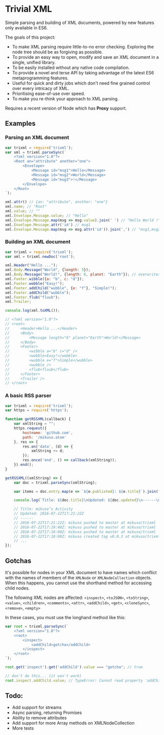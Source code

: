 # Trivial XML

Simple parsing and building of XML documents, powered by new features only available in ES6.

The goals of this project:
* To make XML parsing require little-to-no error checking. Exploring the node tree should be as forgiving as possible.
* To provide an easy way to open, modify and save an XML document in a single, unified library.
* To be easily installed without any native code compilation.
* To provide a novel and terse API by taking advantage of the latest ES6 metaprogramming features.
* Useful for quick and dirty jobs which don't need fine grained control over every intricacy of XML.
* Prioritising ease-of-use over speed.
* To make you re-think your approach to XML parsing.

Requires a recent version of Node which has **Proxy** support.

## Examples
### Parsing an XML document
```js
var trixml = require('trixml');
var xml = trixml.parseSync(`
    <?xml version="1.0"?>
    <Root an="attribute" another="one">
        <Envelope>
            <Message id="msg1">Hello</Message>
            <Message id="msg2">World</Message>
            <Message id="msg3">!</Message>
        </Envelope>
    </Root>
`);

xml.attr() // {an: "attribute", another: "one"}
xml.name; // "Root"
xml.value; // ""
xml.Envelope.Message.value; // "Hello"
xml.Envelope.Message.map(msg => msg.value).join(' ') // "Hello World !"
xml.Envelope.Message.attr('id') // msg1
xml.Envelope.Message.map(msg => msg.attr('id')).join(',') // "msg1,msg2,msg3"
```

### Building an XML document

```js
var trixml = require('trixml');
var xml = trixml.newDoc('root');

xml.Header("Hello ...");
xml.Body.Message("World", {length: 5});
xml.Body.Message("World!", {length: 6, planet: "Earth"}); // overwrites value & merges attributes
xml.Footer.wibble({a: "b", c: "d"});
xml.Footer.wobble("Easy!");
xml.Footer.addChild("wubble", {e: "f"}, "Simple!");
xml.Footer.addChild("wubble");
xml.Footer.flub("fluub");
xml.Trailer;

console.log(xml.toXML());

// <?xml version="1.0"?>
// <root>
//     <Header>Hello ...</Header>
//     <Body>
//         <Message length="6" planet="Earth">World!</Message>
//     </Body>
//     <Footer>
//         <wibble a="b" c="d" />
//         <wobble>Easy!</wobble>
//         <wubble e="f">Simple</wubble>
//         <wubble />
//         <flub>fluub</flub>
//     </Footer>
//     <Trailer />
// </root>
```

### A basic RSS parser
```js
var trixml = require('trixml');
var https = require('https');

function getRSSXML(callback) {
    var xmlString = "";
    https.request({
        hostname: 'github.com',
        path: '/mikuso.atom'
    }, res => {
        res.on('data', (d) => {
            xmlString += d;
        });
        res.once('end', () => callback(xmlString));
    }).end();
}

getRSSXML((xmlString) => {
    var doc = trixml.parseSync(xmlString);

    var items = doc.entry.map(e => `${e.published}: ${e.title}`).join("\n");

    console.log(`Title: ${doc.title}\nUpdated: ${doc.updated}\n------\n${items}`);

    // Title: mikuso’s Activity
    // Updated: 2016-07-22T17:21:22Z
    // ------
    // 2016-07-22T17:21:22Z: mikuso pushed to master at mikuso/trixml
    // 2016-07-22T17:19:48Z: mikuso pushed to master at mikuso/trixml
    // 2016-07-22T17:18:00Z: mikuso pushed to master at mikuso/trixml
    // 2016-07-22T17:18:00Z: mikuso created tag v0.0.3 at mikuso/trixml
    // ...
});
```


## Gotchas

It's possible for nodes in your XML document to have names which conflict with the names of members of the ```XMLNode``` or ```XMLNodeCollection``` objects.  When this happens, you cannot use the shorthand method for accessing child nodes.

The following XML nodes are affected:
    `<inspect>`, `<toJSON>`, `<toString>`, `<value>`, `<children>`, `<comments>`, `<attr>`, `<addChild>`, `<get>`, `<cloneSync>`, `<remove>`, `<empty>`

In these cases, you must use the longhand method like this:
```js
var root = trixml.parseSync(`
    <?xml version="1.0"?>
    <root>
        <inspect>
            <addChild>gotcha</addChild>
        </inspect>
    </root>
`);

root.get('inspect').get('addChild').value === "gotcha"; // true

// don't do this... (it won't work)
root.inspect.addChild.value; // TypeError: Cannot read property 'addChild' of null
```

## Todo:

* Add support for streams
* Async parsing, returning Promises
* Ability to remove attributes
* Add support for more Array methods on XMLNodeCollection
* More tests
